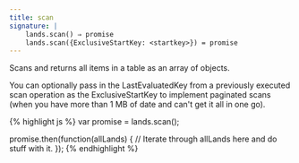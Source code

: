 ```yaml
---
title: scan
signature: |
    lands.scan() ⇒ promise
    lands.scan({ExclusiveStartKey: <startkey>}) = promise
---
```


Scans and returns all items in a table as an array of objects.

You can optionally pass in the LastEvaluatedKey from a previously executed scan
operation as the ExclusiveStartKey to implement paginated scans (when you have
more than 1 MB of date and can't get it all in one go).

{% highlight js %}
var promise = lands.scan();

promise.then(function(allLands) {
    // Iterate through allLands here and do stuff with it.
});
{% endhighlight %}
